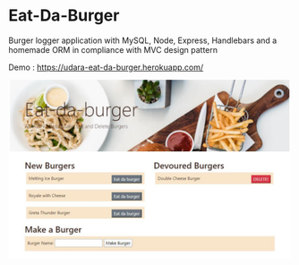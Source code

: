 # Eat-Da-Burger
Burger logger application with MySQL, Node, Express, Handlebars and a homemade ORM in compliance with MVC design pattern

Demo : https://udara-eat-da-burger.herokuapp.com/

![](https://github.com/udara/Eat-Da-Burger/blob/master/public/assets/img/screenshot.jpg?raw=true)




